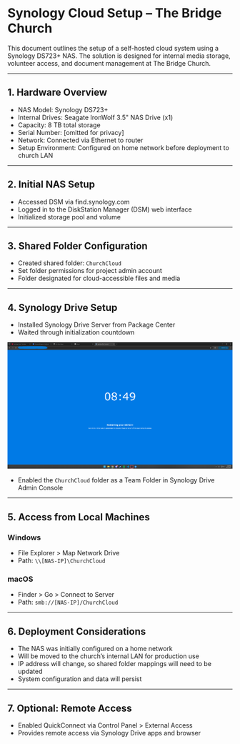 # Synology Cloud Setup – The Bridge Church

This document outlines the setup of a self-hosted cloud system using a Synology DS723+ NAS. The solution is designed for internal media storage, volunteer access, and document management at The Bridge Church.

---

## 1. Hardware Overview

- NAS Model: Synology DS723+
- Internal Drives: Seagate IronWolf 3.5" NAS Drive (x1)
- Capacity: 8 TB total storage
- Serial Number: [omitted for privacy]
- Network: Connected via Ethernet to router
- Setup Environment: Configured on home network before deployment to church LAN

---

## 2. Initial NAS Setup

- Accessed DSM via find.synology.com
- Logged in to the DiskStation Manager (DSM) web interface
- Initialized storage pool and volume

---

## 3. Shared Folder Configuration

- Created shared folder: `ChurchCloud`
- Set folder permissions for project admin account
- Folder designated for cloud-accessible files and media

---

## 4. Synology Drive Setup

- Installed Synology Drive Server from Package Center
- Waited through initialization countdown

![Drive Initialization Countdown](images/Countdown.png)

- Enabled the `ChurchCloud` folder as a Team Folder in Synology Drive Admin Console

---

## 5. Access from Local Machines

### Windows
- File Explorer > Map Network Drive
- Path: `\\[NAS-IP]\ChurchCloud`

### macOS
- Finder > Go > Connect to Server
- Path: `smb://[NAS-IP]/ChurchCloud`

---

## 6. Deployment Considerations

- The NAS was initially configured on a home network
- Will be moved to the church’s internal LAN for production use
- IP address will change, so shared folder mappings will need to be updated
- System configuration and data will persist

---

## 7. Optional: Remote Access

- Enabled QuickConnect via Control Panel > External Access
- Provides remote access via Synology Drive apps and browser



